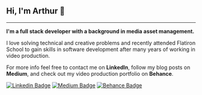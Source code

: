 ## Hi, I'm Arthur 👋
---
**I'm a full stack developer with a background in media asset management.**



I love solving technical and creative problems and recently attended Flatiron School to gain skills in software development after many years of working in video production.

For more info feel free to contact me on **LinkedIn**, follow my blog posts on **Medium**, and check out my video production portfolio on **Behance**.

[![Linkedin Badge](https://img.shields.io/badge/-artwilton-blue?style=flat&logo=Linkedin&logoColor=white&link=https://www.linkedin.com/in/artwilton/)](https://www.linkedin.com/in/artwilton/)
[![Medium Badge](https://img.shields.io/badge/-@artwilton-000000?style=flat&labelColor=000000&logo=Medium&link=https://medium.com/@artwilton)](https://medium.com/@artwilton)
[![Behance Badge](https://img.shields.io/badge/-@artwilton-1769ff?style=flat&labelColor=1769ff&logo=Behance&link=https://www.behance.net/artwilton)](https://www.behance.net/artwilton)


<!-- ### My Work

--- -->


<!-- is a ✨ _special_ ✨ repository because its `README.md` (this file) appears on your GitHub profile.

Here are some ideas to get you started:

- 🔭 I’m currently working on ...
- 🌱 I’m currently learning ...
- 👯 I’m looking to collaborate on ...
- 🤔 I’m looking for help with ...
- 💬 Ask me about ...
- 📫 How to reach me: ...
- 😄 Pronouns: ...
- ⚡ Fun fact: ... -->
